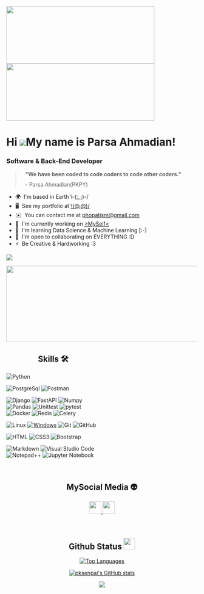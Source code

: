 <div style="display: inline-block;">
  <img src="https://64.media.tumblr.com/ea5908f30637785b282c05f264a2b466/81a6e041294dedbf-3f/s500x750/839254025388f2cb723fda92cfd2d59fef2f2a64.gif" width="390" height="150" />
  <img src="https://64.media.tumblr.com/ea5908f30637785b282c05f264a2b466/81a6e041294dedbf-3f/s500x750/839254025388f2cb723fda92cfd2d59fef2f2a64.gif" width="390" height="150" />
</div>


Hi ![](https://user-images.githubusercontent.com/18350557/176309783-0785949b-9127-417c-8b55-ab5a4333674e.gif)My name is Parsa Ahmadian!
=============================================================================================================================
### Software & Back-End Developer

  
> <h4 style="margin: 10px;">"We have been coded to code coders to code other coders."</h4>
> <p style="margin: 10px; text-size: 3px;"> - Parsa Ahmadian(PKPY) <p>


* 🌍  I'm based in Earth \\-(;\_;)-/
* 🖥️  See my portfolio at [\\(@,@)/](http://github.com/pksenpai)
* ✉️  You can contact me at [phopatism@gmail.com](mailto:phopatism@gmail.com)
* 🚀  I'm currently working on [\>MySelf<](http://github.com/pksenpai)
* 🧠  I'm learning Data Science & Machine Learning \[:-)
* 🤝  I'm open to collaborating on EVERYTHING :D
* ⚡  Be Creative & Hardworking :3

<a href="https://www.github.com/pksenpai" target="_blank" rel="noreferrer"><img
src="https://img.shields.io/github/followers/pksenpai?logo=github&style=for-the-badge&color=a855f7&labelColor=000000" /></a>

<img src="https://i.seadn.io/gae/_YIoKz_EmInCKgtGbJzUSpn8Liz7Mr4UIZN7aCJoCknVKkRDyWJIXe4koNnIMg84DEu4Y-32cNF5OWVnA1RuAZUotmyen_FZAe_O9Q?auto=format&dpr=1&w=1000" width="1000" height="200" />


<div style="text-align: left;width: 49%">
<h2 align="center"> Skills 🛠</h2>
        
![Python](https://img.shields.io/badge/python-3670A0?style=for-the-badge&logo=python&logoColor=ffdd54)

<!--- ![MySQL](https://img.shields.io/badge/mysql-%2300f.svg?style=for-the-badge&logo=mysql&logoColor=white) --->
![PostgreSql](https://img.shields.io/badge/postgresql-%2300f.svg?style=for-the-badge&logo=postgresql&logoColor=white)
![Postman](https://img.shields.io/badge/Postman-FF6C37?style=for-the-badge&logo=postman&logoColor=white)

![Django](https://img.shields.io/badge/django-0c4b33?style=for-the-badge&logo=django&logoColor=ffdd54)
![FastAPI](https://img.shields.io/badge/fastapi-009485?style=for-the-badge&logo=fastapi&logoColor=white)
![Numpy](https://img.shields.io/badge/Numpy-013243?style=for-the-badge&logo=numpy&logoColor=white)
![Pandas](https://img.shields.io/badge/Pandas-150458?style=for-the-badge&logo=pandas&logoColor=white)
![Unittest](https://img.shields.io/badge/Unuttest-61519e?style=for-the-badge&logo=python&logoColor=white) 
![pytest](https://img.shields.io/badge/Pytest-3776AB?style=for-the-badge&logo=python&logoColor=white)
![Docker](https://img.shields.io/badge/Docker-f7f7f7?style=for-the-badge&logo=Docker&logoColor=259ef7)
![Redis](https://img.shields.io/badge/Redis-d93327?style=for-the-badge&logo=Redis&logoColor=white)
![Celery](https://img.shields.io/badge/Celery-23FA0F00?style=for-the-badge&logo=Celery&logoColor=white)

![Linux](https://img.shields.io/badge/Linux-FCC624?style=for-the-badge&logo=linux&logoColor=black)
[![Windows](https://img.shields.io/badge/Windows-0078D6?style=for-the-badge&logo=windows&logoColor=white)](https://shields.io/)
![Git](https://img.shields.io/badge/Git-F05032?style=for-the-badge&logo=git&logoColor=white)
![GitHub](https://img.shields.io/badge/github-%23121011.svg?style=for-the-badge&logo=github&logoColor=white)
<!--- ![GitLab](https://img.shields.io/badge/gitlab-%23181717.svg?style=for-the-badge&logo=gitlab&logoColor=white) --->

![HTML](https://img.shields.io/badge/HTML-E34F26?style=for-the-badge&logo=html5&logoColor=white)
![CSS3](https://img.shields.io/badge/css3-%231572B6.svg?style=for-the-badge&logo=css3&logoColor=white)
![Bootstrap](https://img.shields.io/badge/bootstrap-%238511FA.svg?style=for-the-badge&logo=bootstrap&logoColor=white)

![Markdown](https://img.shields.io/badge/markdown-%23000000.svg?style=for-the-badge&logo=markdown&logoColor=white)
![Visual Studio Code](https://img.shields.io/badge/Visual%20Studio%20Code-0078d7.svg?style=for-the-badge&logo=visual-studio-code&logoColor=white)
![Notepad++](https://img.shields.io/badge/Notepad++-90E59A.svg?style=for-the-badge&logo=notepad%2b%2b&logoColor=black)
![Jupyter Notebook](https://img.shields.io/badge/Jupyter-f37b2d?style=for-the-badge&logo=jupyter&logoColor=white)
</div>
<br>

<h2 align="center" >MySocial Media 👽</h2>
<p align="center">
<a href="https://www.github.com/pksenpai" target="_blank" rel="noreferrer"> <picture> <source media="(prefers-color-scheme: dark)" srcset="https://raw.githubusercontent.com/danielcranney/readme-generator/main/public/icons/socials/github-dark.svg" /> <source media="(prefers-color-scheme: light)" srcset="https://raw.githubusercontent.com/danielcranney/readme-generator/main/public/icons/socials/github.svg" /> <img src="https://raw.githubusercontent.com/danielcranney/readme-generator/main/public/icons/socials/github.svg" width="32" height="32" /> </picture> </a> <a href="https://www.linkedin.com/in/parsa-ahmadian-a6028b289/" target="_blank" rel="noreferrer"> <picture> <source media="(prefers-color-scheme: dark)" srcset="https://raw.githubusercontent.com/danielcranney/readme-generator/main/public/icons/socials/linkedin-dark.svg" /> <source media="(prefers-color-scheme: light)" srcset="https://raw.githubusercontent.com/danielcranney/readme-generator/main/public/icons/socials/linkedin.svg" /> <img src="https://raw.githubusercontent.com/danielcranney/readme-generator/main/public/icons/socials/linkedin.svg" width="32" height="32" /> </picture> </a></p>

<br>

<h2 align="center">Github Status <img src="https://media.giphy.com/media/iY8CRBdQXODJSCERIr/giphy.gif" width="30px"></h2>
<div align="center">

  <a href="https://github.com/pksenpai" align="left"><img src="https://github-readme-stats.vercel.app/api/top-langs/?username=pksenpai&langs_count=10&title_color=a855f7&text_color=22c55e&icon_color=a855f7&bg_color=000000&hide_border=true&locale=en&custom_title=Top%20%Languages" alt="Top Languages" /></a>
  
  <a href="http://www.github.com/pksenpai"><img src="https://github-readme-stats.vercel.app/api?username=pksenpai&show_icons=true&hide=&count_private=true&title_color=a855f7&text_color=22c55e&icon_color=a855f7&bg_color=000000&hide_border=true&show_icons=true" alt="pksenpai's GitHub stats" /></a>
  
  <a href="http://www.github.com/pksenpai"><img src="https://github-readme-streak-stats.herokuapp.com/?user=pksenpai&stroke=22c55e&background=000000&ring=a855f7&fire=a855f7&currStreakNum=22c55e&currStreakLabel=a855f7&sideNums=22c55e&sideLabels=22c55e&dates=22c55e&hide_border=true" /></a>

</div>
